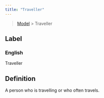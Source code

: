 ```yaml
---
title: "Traveller"
---
```


> [Model](./../) > Traveller

## Label

### English
Traveller


## Definition
A person who is travelling or who often travels. 


    

